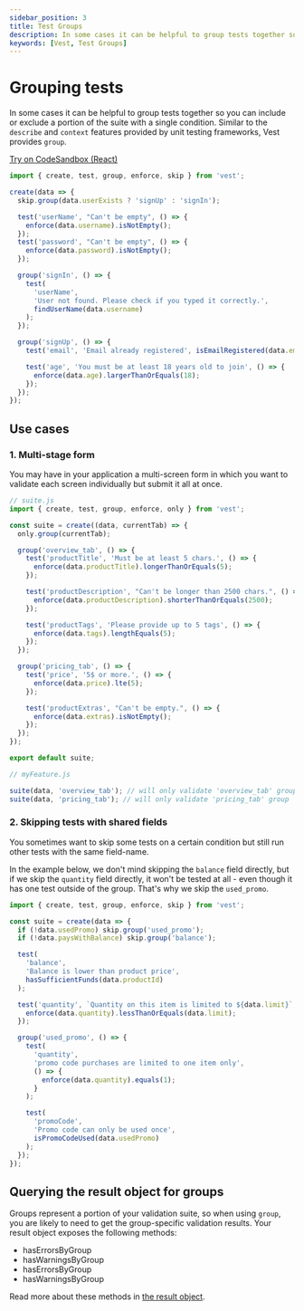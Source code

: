 ```yaml
---
sidebar_position: 3
title: Test Groups
description: In some cases it can be helpful to group tests together so you can include or exclude a portion of the suite with a single condition.
keywords: [Vest, Test Groups]
---
```


# Grouping tests

In some cases it can be helpful to group tests together so you can include or exclude a portion of the suite with a single condition.
Similar to the `describe` and `context` features provided by unit testing frameworks, Vest provides `group`.

[Try on CodeSandbox (React)](https://codesandbox.io/s/vest-group-example-react-4i2ne)

```js
import { create, test, group, enforce, skip } from 'vest';

create(data => {
  skip.group(data.userExists ? 'signUp' : 'signIn');

  test('userName', "Can't be empty", () => {
    enforce(data.username).isNotEmpty();
  });
  test('password', "Can't be empty", () => {
    enforce(data.password).isNotEmpty();
  });

  group('signIn', () => {
    test(
      'userName',
      'User not found. Please check if you typed it correctly.',
      findUserName(data.username)
    );
  });

  group('signUp', () => {
    test('email', 'Email already registered', isEmailRegistered(data.email));

    test('age', 'You must be at least 18 years old to join', () => {
      enforce(data.age).largerThanOrEquals(18);
    });
  });
});
```

## Use cases

### 1. Multi-stage form

You may have in your application a multi-screen form in which you want to validate each screen individually but submit it all at once.

```js
// suite.js
import { create, test, group, enforce, only } from 'vest';

const suite = create((data, currentTab) => {
  only.group(currentTab);

  group('overview_tab', () => {
    test('productTitle', 'Must be at least 5 chars.', () => {
      enforce(data.productTitle).longerThanOrEquals(5);
    });

    test('productDescription', "Can't be longer than 2500 chars.", () => {
      enforce(data.productDescription).shorterThanOrEquals(2500);
    });

    test('productTags', 'Please provide up to 5 tags', () => {
      enforce(data.tags).lengthEquals(5);
    });
  });

  group('pricing_tab', () => {
    test('price', '5$ or more.', () => {
      enforce(data.price).lte(5);
    });

    test('productExtras', "Can't be empty.", () => {
      enforce(data.extras).isNotEmpty();
    });
  });
});

export default suite;
```

```js
// myFeature.js

suite(data, 'overview_tab'); // will only validate 'overview_tab' group
suite(data, 'pricing_tab'); // will only validate 'pricing_tab' group
```

### 2. Skipping tests with shared fields

You sometimes want to skip some tests on a certain condition but still run other tests with the same field-name.

In the example below, we don't mind skipping the `balance` field directly, but if we skip the `quantity` field directly, it won't be tested at all - even though it has one test outside of the group. That's why we skip the `used_promo`.

```js
import { create, test, group, enforce, skip } from 'vest';

const suite = create(data => {
  if (!data.usedPromo) skip.group('used_promo');
  if (!data.paysWithBalance) skip.group('balance');

  test(
    'balance',
    'Balance is lower than product price',
    hasSufficientFunds(data.productId)
  );

  test('quantity', `Quantity on this item is limited to ${data.limit}`, () => {
    enforce(data.quantity).lessThanOrEquals(data.limit);
  });

  group('used_promo', () => {
    test(
      'quantity',
      'promo code purchases are limited to one item only',
      () => {
        enforce(data.quantity).equals(1);
      }
    );

    test(
      'promoCode',
      'Promo code can only be used once',
      isPromoCodeUsed(data.usedPromo)
    );
  });
});
```

## Querying the result object for groups

Groups represent a portion of your validation suite, so when using `group`, you are likely to need to get the group-specific validation results.
Your result object exposes the following methods:

- hasErrorsByGroup
- hasWarningsByGroup
- hasErrorsByGroup
- hasWarningsByGroup

Read more about these methods in [the result object](../../writing_your_suite/result_object.md).
